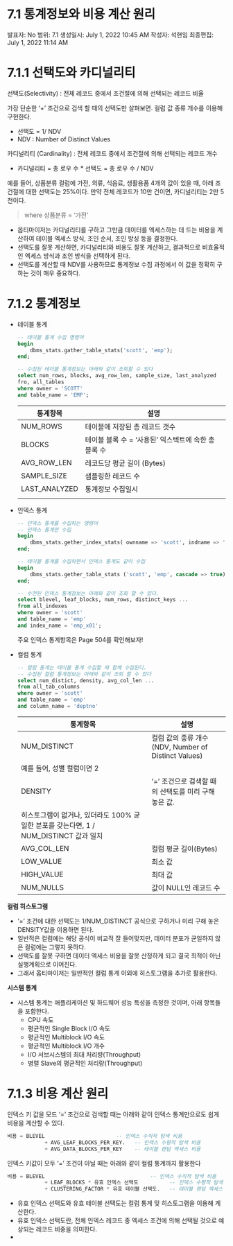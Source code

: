 # 7.1 통계정보와 비용 계산 원리

발표자: No
범위: 7.1
생성일시: July 1, 2022 10:45 AM
작성자: 석현임
최종편집: July 1, 2022 11:14 AM

# 7.1.1 선택도와 카디널리티

선택도(Selectivity) : 전체 레코드 중에서 조건절에 의해 선택되는 레코드 비율

가장 단순한 ‘+’ 조건으로 검색 할 때의 선택도만 살펴보면. 컬럼 값 종류 개수를 이용해 구현한다. 

- 선택도  = 1/ NDV
- NDV : Number of Distinct Values

카디널리티 (Cardinality) : 전체 레코드 중에서 조건절에 의해 선택되는 레코드 개수

- 카디널리티 = 총 로우 수 * 선택도 = 총 로우 수 / NDV

예를 들어, 상품분류 컬럼에 가전, 의류, 식음료, 생활용품 4개의 값이 있을 때, 아래 조건절에 대한 선택도는 25%이다. 만약 전체 레코드가 10만 건이면, 카디널리티는 2만 5천이다.

> where 상품분류 = ‘가전’
> 

- 옵티마이저는 카디널리티를 구하고 그만큼 데이터를 엑세스하는 데 드는 비용을 계산하여 테이블 엑세스 방식, 조인 순서, 조인 방싱 등을 결정한다.
- 선택도를 잘못 계산하면, 카디널리티와 비용도 잘못 계산하고, 결과적으로 비효율적인 엑세스 방식과 조인 방식을 선택하게 된다.
- 선택도를 계산할 때 NDV를 사용하므로 통계정보 수집 과정에서 이 값을 정확히 구하는 것이 매우 중요하다.

# 7.1.2 통계정보

- 테이블 통계
    
    ```sql
    -- 테이블 통계 수집 명령어
    begin
    	dbms_stats.gather_table_stats('scott', 'emp');
    end;
    
    -- 수집된 테이블 통계정보는 아래와 같이 조회할 수 있다
    select num_rows, blocks, avg_row_len, sample_size, last_analyzed
    fro, all_tables
    where owner = 'SCOTT'
    and table_name = 'EMP';
    ```
    
    | 통계항목 | 설명 |
    | --- | --- |
    | NUM_ROWS | 테이블에 저장된 총 레코드 갯수 |
    | BLOCKS | 테이블 블록 수 = ‘사용된’ 익스텍트에 속한 총 블록 수 |
    | AVG_ROW_LEN | 레코드당 평균 길이 (Bytes) |
    | SAMPLE_SIZE | 샘플링한 레코드 수 |
    | LAST_ANALYZED | 통계정보 수집일시 |
    |  |  |
- 인덱스 통계
    
    ```sql
    -- 인덱스 통계를 수집하는 명령어
    -- 인덱스 통계만 수집
    begin
        dbms_stats.gether_index_stats( ownname => 'scott', indname => 'emp_x01');
    end;
    
    -- 테이블 통계를 수집하면서 인덱스 통계도 같이 수집
    begin
        dbms_stats.gether_table_stats ('scott', 'emp', cascade => true);
    end;
    
    -- 수전된 인덱스 통계정보는 아래와 같이 조회 할 수 있다.
    select blevel, leaf_blocks, num_rows, distinct_keys ...
    from all_indexes
    where owner = 'scott'
    and table_name = 'emp'
    and index_name = 'emp_x01';
    ```
    
    주요 인덱스 통계항목은 Page 504를 확인해보자!
    
- 컬럼 통계
    
    ```sql
    -- 컬럼 통계는 테이블 통계 수집할 때 함께 수집된디.
    -- 수집된 컬럼 통계정보는 아래와 같이 조회 할 수 있다
    select num_distict, density, avg_col_len ...
    from all_tab_columns
    where owner = 'scott'
    and table_name = 'emp'
    and column_name = 'deptno'
    ```
    
    | 통계항목 | 설명 |
    | --- | --- |
    | NUM_DISTINCT | 컬럼 값의 종류 개수(NDV, Number of Distinct Values)
    예를 들어, 성별 컬럼이면 2 |
    | DENSITY | ‘=’ 조건으로 검색할 때의 선택도를 미리 구해 놓은 값.
    히스토그램이 없거나, 있더라도 100% 균일한 분포를 갖는다면, 1 / NUM_DISTINCT 값과 일치 |
    | AVG_COL_LEN | 컬럼 평균 길이(Bytes) |
    | LOW_VALUE | 최소 값 |
    | HIGH_VALUE | 최대 값 |
    | NUM_NULLS | 값이 NULL인 레코드 수 |

**컬럼 히스토그램**

- ‘=’ 조건에 대한 선택도는 1/NUM_DISTINCT 공식으로 구하거나 미리 구해 놓은 DENSITY값을 이용하면 된다.
- 일반적은 컬럼에는 해당 공식이 비교적 잘 들어맞지만, 데이터 분포가 균일하지 않은 컬럼에는 그렇지 못하다.
- 선택도를 잘못 구하면 데이터 엑세스 비용을 잘못 산정하게 되고 결국 최적이 아닌 실행계획으로 이어진다.
- 그래서 옵티마이저는 일반적인 컬럼 통계 이외에 히스토그램을 추가로 활용한다.

**시스템 통계**

- 시스템 통계는 애플리케이션 및 하드웨어 성능 특성을 측정한 것이며, 아래 항목들을 포함한다.
    - CPU 속도
    - 평균적인 Single Block I/O 속도
    - 평균적인 Multiblock I/O 속도
    - 평균적인 Multiblock I/O 개수
    - I/O 서브시스템의 최대 처리량(Throughput)
    - 병렬 Slave의 평균적인 처리량(Throughput)
    

# 7.1.3 비용 계산 원리

인덱스 키 값을 모드 ‘=’ 조건으로 검색할 때는 아래와 같이 인덱스 통계만으로도 쉽게 비용을 계산할 수 있다.

```sql
비용 = BLEVEL                       -- 인덱스 수직적 탐색 비용
			+ AVG_LEAF_BLOCKS_PER_KEY.   -- 인덱스 수평적 탐색 비용
			+ AVG_DATA_BLOCKS_PER_KEY    -- 테이블 랜덤 액세스 비용
```

인덱스 키값이 모두 ‘=’ 조건이 아닐 때는 아래와 같이 컬럼 통계까지 활용한다

```sql
비용 = BLEVEL                                  -- 인덱스 수직적 탐색 비용
			+ LEAF_BLOCKS * 유효 인덱스 선택도          -- 인덱스 수평적 탐색 비용
			+ CLUSTERING_FACTOR * 유효 테이블 선택도.   -- 테이블 랜덤 액세스 비용
```

- 유효 인덱스 선택도와 유효 테이블 선택도는 컬럼 통계 및 히스토그램을 이용해 계산한다.
- 유효 인덱스 선택도란, 전체 인덱스 레코드 중 엑세스 조건에 의해 선택될 것으로 예상되는 레코드 비중을 의미한다.
-